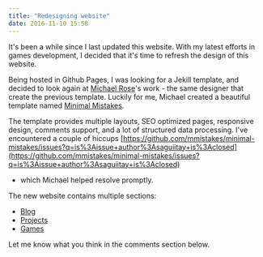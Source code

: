 ```yaml
---
title: "Redesigning website"
date: 2016-11-10 15:58
---
```


It's been a while since I last updated this website. With my latest efforts in games development, I decided that it's time to refresh the design of this website.

Being hosted in Github Pages, I was looking for a Jekill template, and decided to look again at [Michael Rose](https://mademistakes.com)'s work - the same designer that create the previous template. Luckily for me, Michael created a beautiful
template named [Minimal Mistakes](https://mademistakes.com/work/minimal-mistakes-jekyll-theme/).

The template provides multiple layouts, SEO optimized pages, responsive design, comments support, and a lot of structured data processing. I've encountered a couple of hiccups [https://github.com/mmistakes/minimal-mistakes/issues?q=is%3Aissue+author%3Asaguiitay+is%3Aclosed](https://github.com/mmistakes/minimal-mistakes/issues?q=is%3Aissue+author%3Asaguiitay+is%3Aclosed)
- which Michael helped resolve promptly.

The new website contains multiple sections:

  - [Blog](/blog/)
  - [Projects](/projects/)
  - [Games](/games/)
  
Let me know what you think in the comments section below.
  